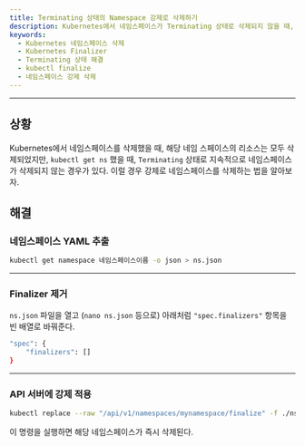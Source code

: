 ```yaml
---
title: Terminating 상태의 Namespace 강제로 삭제하기
description: Kubernetes에서 네임스페이스가 Terminating 상태로 삭제되지 않을 때, Finalizer를 제거하여 강제로 네임스페이스를 삭제하는 방법을 단계별로 설명합니다.
keywords:
  - Kubernetes 네임스페이스 삭제
  - Kubernetes Finalizer
  - Terminating 상태 해결
  - kubectl finalize
  - 네임스페이스 강제 삭제
---
```

---
## 상황

Kubernetes에서 네임스페이스를 삭제했을 때, 해당 네임 스페이스의 리소스는 모두 삭제되었지만, `kubectl get ns` 했을 때, `Terminating` 상태로 지속적으로 네임스페이스가 삭제되지 않는 경우가 있다. 이럴 경우 강제로 네임스페이스를 삭제하는 법을 알아보자.

## 해결

### 네임스페이스 YAML 추출

```bash
kubectl get namespace 네임스페이스이름 -o json > ns.json
```

---

### Finalizer 제거

`ns.json` 파일을 열고 (`nano ns.json` 등으로) 아래처럼 `"spec.finalizers"` 항목을 빈 배열로 바꿔준다.

```bash
"spec": {
    "finalizers": [] 
}
```

---

### API 서버에 강제 적용

```bash
kubectl replace --raw "/api/v1/namespaces/mynamespace/finalize" -f ./ns.json
```

이 명령을 실행하면 해당 네임스페이스가 즉시 삭제된다.